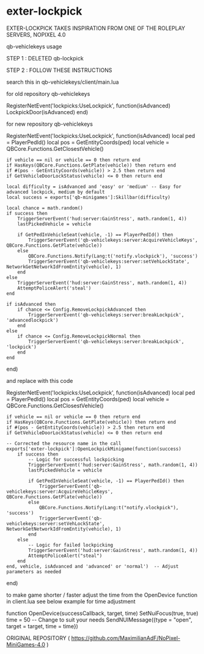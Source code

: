 # exter-lockpick
EXTER-LOCKPICK TAKES INSPIRATION FROM ONE OF THE ROLEPLAY SERVERS, NOPIXEL 4.0

qb-vehiclekeys usage

STEP 1 : DELETED qb-lockpick

STEP 2 : FOLLOW THESE INSTRUCTIONS


search this in qb-vehiclekeys/client/main.lua

for old repository qb-vehiclekeys

RegisterNetEvent('lockpicks:UseLockpick', function(isAdvanced)
    LockpickDoor(isAdvanced)
end)

for new repository qb-vehiclekeys

RegisterNetEvent('lockpicks:UseLockpick', function(isAdvanced)
    local ped = PlayerPedId()
    local pos = GetEntityCoords(ped)
    local vehicle = QBCore.Functions.GetClosestVehicle()

    if vehicle == nil or vehicle == 0 then return end
    if HasKeys(QBCore.Functions.GetPlate(vehicle)) then return end
    if #(pos - GetEntityCoords(vehicle)) > 2.5 then return end
    if GetVehicleDoorLockStatus(vehicle) <= 0 then return end

    local difficulty = isAdvanced and 'easy' or 'medium' -- Easy for advanced lockpick, medium by default
    local success = exports['qb-minigames']:Skillbar(difficulty)

    local chance = math.random()
    if success then
        TriggerServerEvent('hud:server:GainStress', math.random(1, 4))
        lastPickedVehicle = vehicle

        if GetPedInVehicleSeat(vehicle, -1) == PlayerPedId() then
            TriggerServerEvent('qb-vehiclekeys:server:AcquireVehicleKeys', QBCore.Functions.GetPlate(vehicle))
        else
            QBCore.Functions.Notify(Lang:t('notify.vlockpick'), 'success')
            TriggerServerEvent('qb-vehiclekeys:server:setVehLockState', NetworkGetNetworkIdFromEntity(vehicle), 1)
        end
    else
        TriggerServerEvent('hud:server:GainStress', math.random(1, 4))
        AttemptPoliceAlert('steal')
    end

    if isAdvanced then
        if chance <= Config.RemoveLockpickAdvanced then
            TriggerServerEvent('qb-vehiclekeys:server:breakLockpick', 'advancedlockpick')
        end
    else
        if chance <= Config.RemoveLockpickNormal then
            TriggerServerEvent('qb-vehiclekeys:server:breakLockpick', 'lockpick')
        end
    end
end)

and replace with this code

RegisterNetEvent('lockpicks:UseLockpick', function(isAdvanced)
    local ped = PlayerPedId()
    local pos = GetEntityCoords(ped)
    local vehicle = QBCore.Functions.GetClosestVehicle()

    if vehicle == nil or vehicle == 0 then return end
    if HasKeys(QBCore.Functions.GetPlate(vehicle)) then return end
    if #(pos - GetEntityCoords(vehicle)) > 2.5 then return end
    if GetVehicleDoorLockStatus(vehicle) <= 0 then return end

    -- Corrected the resource name in the call
    exports['exter-lockpick']:OpenLockpickMinigame(function(success)
        if success then
            -- Logic for successful lockpicking
            TriggerServerEvent('hud:server:GainStress', math.random(1, 4))
            lastPickedVehicle = vehicle

            if GetPedInVehicleSeat(vehicle, -1) == PlayerPedId() then
                TriggerServerEvent('qb-vehiclekeys:server:AcquireVehicleKeys', QBCore.Functions.GetPlate(vehicle))
            else
                QBCore.Functions.Notify(Lang:t("notify.vlockpick"), 'success')
                TriggerServerEvent('qb-vehiclekeys:server:setVehLockState', NetworkGetNetworkIdFromEntity(vehicle), 1)
            end
        else
            -- Logic for failed lockpicking
            TriggerServerEvent('hud:server:GainStress', math.random(1, 4))
            AttemptPoliceAlert("steal")
        end
    end, vehicle, isAdvanced and 'advanced' or 'normal')  -- Adjust parameters as needed
end)

to make game shorter / faster adjust the time from the OpenDevice function in client.lua
see below example for time adjustment

function OpenDevice(successCallback, target, time)
    SetNuiFocus(true, true)
    time = 50  -- Change to suit your needs 
    SendNUIMessage({type = "open", target = target, time = time})




ORIGINAL REPOSITORY
( https://github.com/MaximilianAdF/NoPixel-MiniGames-4.0 )
